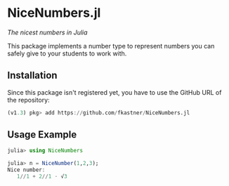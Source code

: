 # NiceNumbers.jl
*The nicest numbers in Julia*

This package implements a number type to represent numbers you can safely give to
your students to work with.

## Installation

Since this package isn't registered yet, you have to use the GitHub URL of the repository:
```julia
(v1.3) pkg> add https://github.com/fkastner/NiceNumbers.jl
```

## Usage Example

```julia
julia> using NiceNumbers

julia> n = NiceNumber(1,2,3);
Nice number:
   1//1 + 2//1 ⋅ √3
```
